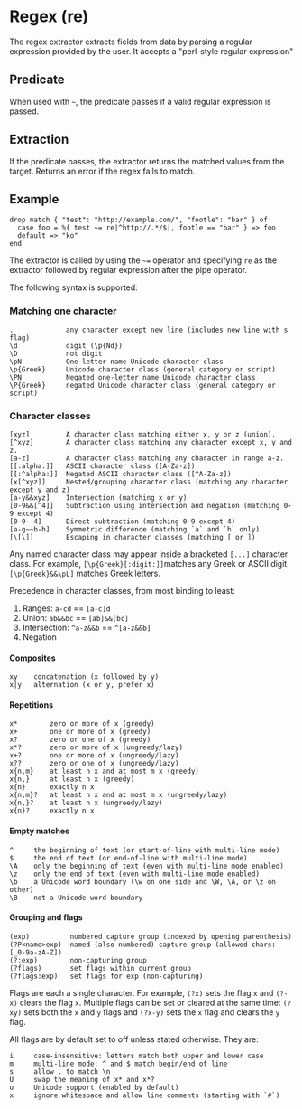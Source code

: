 # Regex (re)

The regex extractor extracts fields from data by parsing a regular expression provided by the user. It accepts a "perl-style regular expression"

## Predicate

When used with `~`, the predicate passes if a valid regular expression is passed.

## Extraction

If the predicate passes, the extractor returns the matched values from the target. Returns an error if the regex fails to match.

## Example

```tremor
drop match { "test": "http://example.com/", "footle": "bar" } of
  case foo = %{ test ~= re|^http://.*/$|, footle == "bar" } => foo
  default => "ko"
end
```

The extractor is called by using the `~=` operator and specifying `re` as the extractor followed by regular expression after the pipe operator.

The following syntax is supported:

### Matching one character

```text
.             any character except new line (includes new line with s flag)
\d            digit (\p{Nd})
\D            not digit
\pN           One-letter name Unicode character class
\p{Greek}     Unicode character class (general category or script)
\PN           Negated one-letter name Unicode character class
\P{Greek}     negated Unicode character class (general category or script)
```

### Character classes

```text
[xyz]         A character class matching either x, y or z (union).
[^xyz]        A character class matching any character except x, y and z.
[a-z]         A character class matching any character in range a-z.
[[:alpha:]]   ASCII character class ([A-Za-z])
[[:^alpha:]]  Negated ASCII character class ([^A-Za-z])
[x[^xyz]]     Nested/grouping character class (matching any character except y and z)
[a-y&&xyz]    Intersection (matching x or y)
[0-9&&[^4]]   Subtraction using intersection and negation (matching 0-9 except 4)
[0-9--4]      Direct subtraction (matching 0-9 except 4)
[a-g~~b-h]    Symmetric difference (matching `a` and `h` only)
[\[\]]        Escaping in character classes (matching [ or ])
```

Any named character class may appear inside a bracketed `[...]` character class. For example, `[\p{Greek}[:digit:]]`matches any Greek or ASCII digit. `[\p{Greek}&&\pL]` matches Greek letters.

Precedence in character classes, from most binding to least:

1. Ranges: `a-cd` == `[a-c]d`
2. Union: `ab&&bc` == `[ab]&&[bc]`
3. Intersection: `^a-z&&b` == `^[a-z&&b]`
4. Negation

#### Composites

```text
xy    concatenation (x followed by y)
x|y   alternation (x or y, prefer x)
```

#### Repetitions

```text
x*        zero or more of x (greedy)
x+        one or more of x (greedy)
x?        zero or one of x (greedy)
x*?       zero or more of x (ungreedy/lazy)
x+?       one or more of x (ungreedy/lazy)
x??       zero or one of x (ungreedy/lazy)
x{n,m}    at least n x and at most m x (greedy)
x{n,}     at least n x (greedy)
x{n}      exactly n x
x{n,m}?   at least n x and at most m x (ungreedy/lazy)
x{n,}?    at least n x (ungreedy/lazy)
x{n}?     exactly n x
```

#### Empty matches

```text
^     the beginning of text (or start-of-line with multi-line mode)
$     the end of text (or end-of-line with multi-line mode)
\A    only the beginning of text (even with multi-line mode enabled)
\z    only the end of text (even with multi-line mode enabled)
\b    a Unicode word boundary (\w on one side and \W, \A, or \z on other)
\B    not a Unicode word boundary
```

#### Grouping and flags

```text
(exp)          numbered capture group (indexed by opening parenthesis)
(?P<name>exp)  named (also numbered) capture group (allowed chars: [_0-9a-zA-Z])
(?:exp)        non-capturing group
(?flags)       set flags within current group
(?flags:exp)   set flags for exp (non-capturing)
```

Flags are each a single character. For example, `(?x)` sets the flag `x` and `(?-x)` clears the flag `x`. Multiple flags can be set or cleared at the same time: `(?xy)` sets both the `x` and `y` flags and `(?x-y)` sets the `x` flag and clears the `y` flag.

All flags are by default set to off unless stated otherwise. They are:

```text
i     case-insensitive: letters match both upper and lower case
m     multi-line mode: ^ and $ match begin/end of line
s     allow . to match \n
U     swap the meaning of x* and x*?
u     Unicode support (enabled by default)
x     ignore whitespace and allow line comments (starting with `#`)
```
